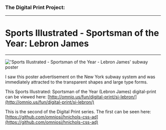 ### The Digital Print Project:
---

# Sports Illustrated -  Sportsman of the Year: Lebron James
***

!['Sports Illustrated - Sportsman of the Year - Lebron James'  subway poster](http://omnio.us/fun/digital-print/si-lebron/img/SI_lebron_source.jpg "'Sports Illustrated - Sportsman of the Year: Lebron James' subway poster")

I saw this poster advertisement on the New York subway system and was immediately attracted to the transparent shapes and large type forms.

This Sports Illustrated: Sportsman of the Year (Lebron James) digital-print can be viewed here:
[http://omnio.us/fun/digital-print/si-lebron/](http://omnio.us/fun/digital-print/si-lebron/)

This is the second of the Digital Print series. The first can be seen here:
[https://github.com/omniosi/hnichols-css-ad](https://github.com/omniosi/hnichols-css-ad)